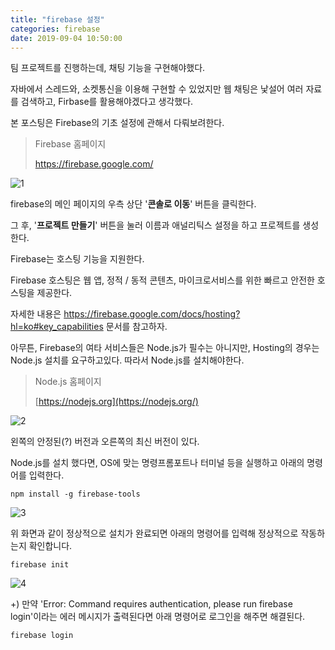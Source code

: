 ```yaml
---
title: "firebase 설정"
categories: firebase
date: 2019-09-04 10:50:00
---
```


팀 프로젝트를 진행하는데, 채팅 기능을 구현해야했다.

자바에서 스레드와, 소켓통신을 이용해 구현할 수 있었지만 웹 채팅은 낯설어 여러 자료를 검색하고, Firbase를 활용해야겠다고 생각했다.



본 포스팅은 Firebase의 기초 설정에 관해서 다뤄보려한다.



> Firebase 홈페이지
>
> https://firebase.google.com/



![1](C:\Users\baek\Documents\GitHub\minjongbaek.github.io\assets\images\posts\2019-09-04-firebase-realtime_database\1.PNG)



firebase의 메인 페이지의 우측 상단 '**콘솔로 이동**' 버튼을 클릭한다.

그 후, '**프로젝트 만들기**' 버튼을 눌러 이름과 애널리틱스 설정을 하고 프로젝트를 생성한다.



Firebase는 호스팅 기능을 지원한다.

Firebase 호스팅은 웹 앱, 정적 / 동적 콘텐츠, 마이크로서비스를 위한 빠르고 안전한 호스팅을 제공한다.

자세한 내용은 https://firebase.google.com/docs/hosting?hl=ko#key_capabilities 문서를 참고하자.



아무튼, Firebase의 여타 서비스들은 Node.js가 필수는 아니지만, Hosting의 경우는 Node.js 설치를 요구하고있다. 따라서 Node.js를 설치해야한다.



> Node.js 홈페이지
>
> [https://nodejs.org](https://nodejs.org/)



![2](C:\Users\baek\Documents\GitHub\minjongbaek.github.io\assets\images\posts\2019-09-04-firebase-realtime_database\2.PNG)



왼쪽의 안정된(?) 버전과 오른쪽의 최신 버전이 있다.

Node.js를 설치 했다면, OS에 맞는 명령프롬포트나 터미널 등을 실행하고 아래의 명령어를 입력한다.

```
npm install -g firebase-tools
```



![3](C:\Users\baek\Documents\GitHub\minjongbaek.github.io\assets\images\posts\2019-09-04-firebase-realtime_database\3.PNG)



위 화면과 같이 정상적으로 설치가 완료되면 아래의 명령어를 입력해 정상적으로 작동하는지 확인합니다.

```
firebase init
```



![4](C:\Users\baek\Documents\GitHub\minjongbaek.github.io\assets\images\posts\2019-09-04-firebase-realtime_database\4.PNG)



+) 만약 'Error: Command requires authentication, please run firebase login'이라는 에러 메시지가 출력된다면  아래 명령어로 로그인을 해주면 해결된다.

```
firebase login
```


